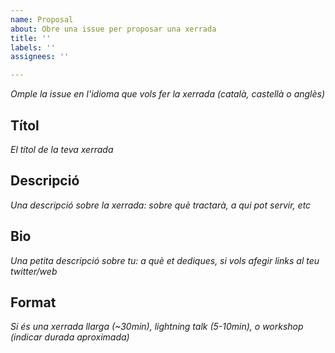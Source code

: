 ```yaml
---
name: Proposal
about: Obre una issue per proposar una xerrada
title: ''
labels: ''
assignees: ''

---
```


_Omple la issue en l'idioma que vols fer la xerrada (català, castellà o anglès)_

## Títol
_El títol de la teva xerrada_

## Descripció
_Una descripció sobre la xerrada: sobre què tractarà, a qui pot servir, etc_

## Bio
_Una petita descripció sobre tu: a què et dediques, si vols afegir links al teu twitter/web_

## Format
_Si és una xerrada llarga (~30min), lightning talk (5-10min), o workshop (indicar durada aproximada)_
